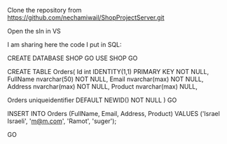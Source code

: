 Clone the repository from https://github.com/nechamiwail/ShopProjectServer.git

Open the sln in VS

I am sharing here the code I put in SQL:

CREATE DATABASE SHOP
GO
USE SHOP
GO

CREATE TABLE Orders(
 Id int IDENTITY(1,1) PRIMARY KEY NOT NULL,
 FullName nvarchar(50) NOT NULL,
 Email nvarchar(max) NOT NULL,
 Address nvarchar(max) NOT NULL,
 Product nvarchar(max) NULL,

 Orders uniqueidentifier DEFAULT NEWID() NOT NULL
)
GO


INSERT INTO Orders (FullName, Email, Address, Product)
VALUES ('Israel Israeli', 'm@m.com', 'Ramot', 'suger');

GO
